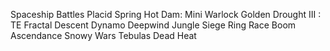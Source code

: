 Spaceship Battles
Placid Spring
Hot Dam: Mini
Warlock
Golden Drought III : TE
Fractal Descent
Dynamo
Deepwind Jungle
Siege
Ring Race
Boom
Ascendance 
Snowy Wars
Tebulas
Dead Heat